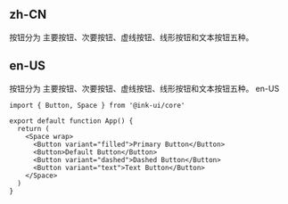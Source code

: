 ## zh-CN

按钮分为 主要按钮、次要按钮、虚线按钮、线形按钮和文本按钮五种。

## en-US

按钮分为 主要按钮、次要按钮、虚线按钮、线形按钮和文本按钮五种。 en-US

```tsx
import { Button, Space } from '@ink-ui/core'

export default function App() {
  return (
    <Space wrap>
      <Button variant="filled">Primary Button</Button>
      <Button>Default Button</Button>
      <Button variant="dashed">Dashed Button</Button>
      <Button variant="text">Text Button</Button>
    </Space>
  )
}
```
